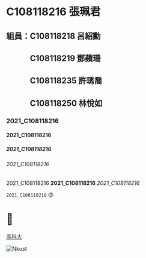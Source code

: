 # C108118216 張珮君

## 組員：C108118218 呂紹勳
## 　　　C108118219 鄧蘋珊
## 　　　C108118235 許琇喬
## 　　　C108118250 林悅如

### 2021_C108118216

#### 2021_C108118216

##### 2021_C108118216

###### 2021_C108118216

2021_C108118216 **2021_C108118216** *2021_C108118216*

`2021_C108118216` 😍 
# 🐛

[高科大](https://www.nkust.edu.tw/)

![Nkust](https://www.nkust.edu.tw/var/file/0/1000/img/513/182513897.png "NKUST")
